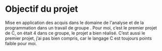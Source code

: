 # Objectif du projet
Mise en application des acquis dans le domaine de l'analyse et de la programmation dans un travail de groupe
.   Pour moi, c’est le premier projet de C, on était 4 dans ce groupe, le projet a bien réalisé.
C’est aussi le premier projet, j’ai pas bien compris, car le langage C est toujours points faible pour moi.
